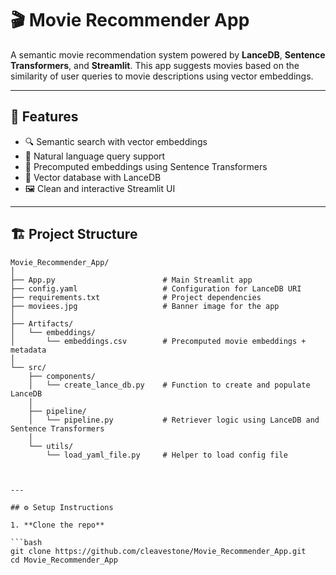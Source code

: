 # 🎬 Movie Recommender App

A semantic movie recommendation system powered by **LanceDB**, **Sentence Transformers**, and **Streamlit**. This app suggests movies based on the similarity of user queries to movie descriptions using vector embeddings.

---

## 🚀 Features

- 🔍 Semantic search with vector embeddings
- 💬 Natural language query support
- 🧠 Precomputed embeddings using Sentence Transformers
- 💾 Vector database with LanceDB
- 🖼️ Clean and interactive Streamlit UI

---

## 🏗️ Project Structure

```plaintext
Movie_Recommender_App/
│
├── App.py                        # Main Streamlit app
├── config.yaml                   # Configuration for LanceDB URI
├── requirements.txt              # Project dependencies
├── moviees.jpg                   # Banner image for the app
│
├── Artifacts/
│   └── embeddings/
│       └── embeddings.csv        # Precomputed movie embeddings + metadata
│
└── src/
    ├── components/
    │   └── create_lance_db.py    # Function to create and populate LanceDB
    │
    ├── pipeline/
    │   └── pipeline.py           # Retriever logic using LanceDB and Sentence Transformers
    │
    └── utils/
        └── load_yaml_file.py     # Helper to load config file



---

## ⚙️ Setup Instructions

1. **Clone the repo**

```bash
git clone https://github.com/cleavestone/Movie_Recommender_App.git
cd Movie_Recommender_App
